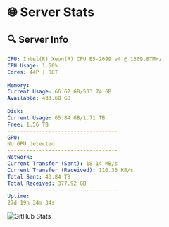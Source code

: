 # 🌐 Server Stats
## 🔍 Server Info
```yaml
CPU: Intel(R) Xeon(R) CPU E5-2699 v4 @ 1309.87MHz
CPU Usage: 1.50%
Cores: 44P | 88T
-----------------------------------
Memory:
Current Usage: 66.62 GB/503.74 GB
Available: 433.68 GB
-----------------------------------
Disk:
Current Usage: 65.84 GB/1.71 TB
Free: 1.56 TB
-----------------------------------
GPU:
No GPU detected
-----------------------------------
Network:
Current Transfer (Sent): 18.14 MB/s
Current Transfer (Received): 110.33 KB/s
Total Sent: 43.84 TB
Total Received: 377.92 GB
-----------------------------------
Uptime:
27d 19h 34m 34s
```
![GitHub Stats](https://img.shields.io/badge/Updated-2025-04-04_16:57:23-blue)